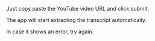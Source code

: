 Just copy paste the YouTube video URL and click submit.

The app will start extracting the transcript automatically.

In case it shows an error, try again. 
